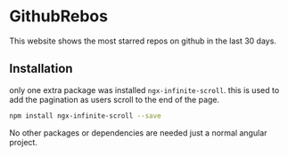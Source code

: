 # GithubRebos

This website shows the most starred repos on github in the last 30 days.

## Installation

only one extra package was installed `ngx-infinite-scroll`.
this is used to add the pagination as users scroll to the end of the page.

```bash
npm install ngx-infinite-scroll --save
```
No other packages or dependencies are needed just a normal angular project.

